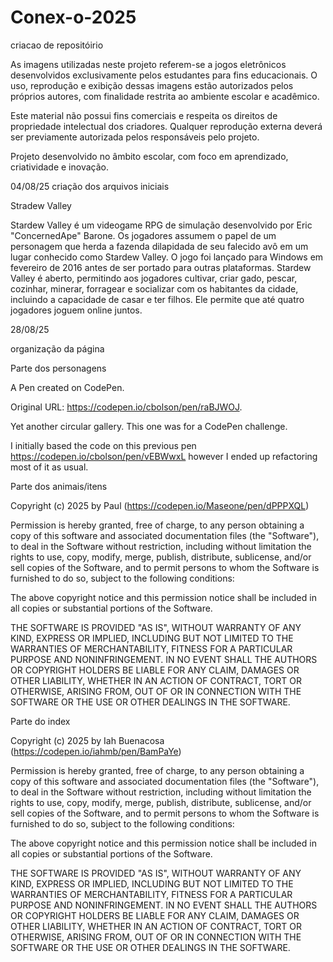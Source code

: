 # Conex-o-2025
criacao de repositóirio

As imagens utilizadas neste projeto referem-se a jogos eletrônicos desenvolvidos exclusivamente pelos estudantes para fins educacionais. O uso, reprodução e exibição dessas imagens estão autorizados pelos próprios autores, com finalidade restrita ao ambiente escolar e acadêmico.

Este material não possui fins comerciais e respeita os direitos de propriedade intelectual dos criadores. Qualquer reprodução externa deverá ser previamente autorizada pelos responsáveis pelo projeto.

Projeto desenvolvido no âmbito escolar, com foco em aprendizado, criatividade e inovação.
 

04/08/25
criação dos arquivos iniciais

Stradew Valley

Stardew Valley é um videogame RPG de simulação desenvolvido por Eric "ConcernedApe" Barone. Os jogadores assumem o papel de um personagem que herda a fazenda dilapidada de seu falecido avô em um lugar conhecido como Stardew Valley. O jogo foi lançado para Windows em fevereiro de 2016 antes de ser portado para outras plataformas. Stardew Valley é aberto, permitindo aos jogadores cultivar, criar gado, pescar, cozinhar, minerar, forragear e socializar com os habitantes da cidade, incluindo a capacidade de casar e ter filhos. Ele permite que até quatro jogadores joguem online juntos.

28/08/25

organização da página 






Parte dos personagens

A Pen created on CodePen.

Original URL: https://codepen.io/cbolson/pen/raBJWOJ.

Yet another circular gallery. This one was for a CodePen challenge.

I initially based the code on this previous pen https://codepen.io/cbolson/pen/vEBWwxL however I ended up refactoring most of it as usual.


Parte dos animais/itens

Copyright (c) 2025 by Paul (https://codepen.io/Maseone/pen/dPPPXQL)

Permission is hereby granted, free of charge, to any person obtaining a copy of this software and associated documentation files (the "Software"), to deal in the Software without restriction, including without limitation the rights to use, copy, modify, merge, publish, distribute, sublicense, and/or sell copies of the Software, and to permit persons to whom the Software is furnished to do so, subject to the following conditions:

The above copyright notice and this permission notice shall be included in all copies or substantial portions of the Software.

THE SOFTWARE IS PROVIDED "AS IS", WITHOUT WARRANTY OF ANY KIND, EXPRESS OR IMPLIED, INCLUDING BUT NOT LIMITED TO THE WARRANTIES OF MERCHANTABILITY, FITNESS FOR A PARTICULAR PURPOSE AND NONINFRINGEMENT. IN NO EVENT SHALL THE AUTHORS OR COPYRIGHT HOLDERS BE LIABLE FOR ANY CLAIM, DAMAGES OR OTHER LIABILITY, WHETHER IN AN ACTION OF CONTRACT, TORT OR OTHERWISE, ARISING FROM, OUT OF OR IN CONNECTION WITH THE SOFTWARE OR THE USE OR OTHER DEALINGS IN THE SOFTWARE.



Parte do index 

Copyright (c) 2025 by Iah Buenacosa (https://codepen.io/iahmb/pen/BamPaYe)

Permission is hereby granted, free of charge, to any person obtaining a copy of this software and associated documentation files (the "Software"), to deal in the Software without restriction, including without limitation the rights to use, copy, modify, merge, publish, distribute, sublicense, and/or sell copies of the Software, and to permit persons to whom the Software is furnished to do so, subject to the following conditions:

The above copyright notice and this permission notice shall be included in all copies or substantial portions of the Software.

THE SOFTWARE IS PROVIDED "AS IS", WITHOUT WARRANTY OF ANY KIND, EXPRESS OR IMPLIED, INCLUDING BUT NOT LIMITED TO THE WARRANTIES OF MERCHANTABILITY, FITNESS FOR A PARTICULAR PURPOSE AND NONINFRINGEMENT. IN NO EVENT SHALL THE AUTHORS OR COPYRIGHT HOLDERS BE LIABLE FOR ANY CLAIM, DAMAGES OR OTHER LIABILITY, WHETHER IN AN ACTION OF CONTRACT, TORT OR OTHERWISE, ARISING FROM, OUT OF OR IN CONNECTION WITH THE SOFTWARE OR THE USE OR OTHER DEALINGS IN THE SOFTWARE.





